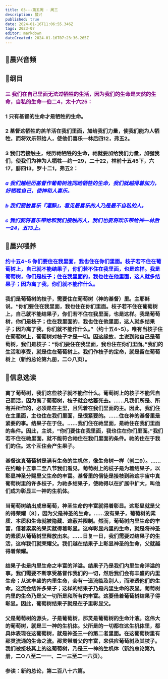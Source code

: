 ```yaml
---
title: 03---第五周 · 周三
description: 晨兴
published: true
date: 2024-01-16T11:06:55.346Z
tags: 2023-07
editor: markdown
dateCreated: 2024-01-16T07:23:36.265Z
---
```


## 🎵晨兴音频

## 📖纲目

### **<font color=purple> 三 我们在自己里面无法过牺牲的生活，因为我们的生命是天然的生命，自私的生命—伯二4，太十六25：**</font>

### **1 只有基督的生命才是牺牲的生命。**

### **2 基督这牺牲的羔羊活在我们里面，加给我们力量，使我们能为人牺牲，而将欢乐带给人，使他们喜乐—林后四12，弗五2。**

### **3 我们若接触主，经历祂牺牲的生命，祂就要加给我们力量，加强我们，使我们为神为人牺牲—约一29，二十22，林前十五45下，六17，腓四13，罗十二1，弗五2：**

### ***<font color=blue> a 我们越经历基督作葡萄树连同祂牺牲的生命，我们就越得着加力，好牺牲自己，使神和人喜乐。***</font>

### ***<font color=blue> b 我们要被喜乐『灌醉』，看见最喜乐的人乃是最不自私的人。***</font>

### ***<font color=blue> c 我们要将喜乐带给和我们接触的人，我们也要将欢乐带给神—林后一24，五13上。***</font>

## 📖晨兴喂养

### <font color=blue> 约十五4~5    你们要住在我里面，我也住在你们里面。枝子若不住在葡萄树上，自己就不能结果子，你们若不住在我里面，也是这样。我是葡萄树，你们是枝子；住在我里面的，我也住在他里面，这人就多结果子；因为离了我，你们就不能作什么。</font>

### 我们是葡萄树的枝子，需要住在葡萄树（神的基督）里。主耶稣说，“你们要住在我里面，我也住在你们里面。枝子若不住在葡萄树上，自己就不能结果子，你们若不住在我里面，也是这样。我是葡萄树，你们是枝子；住在我里面的，我也住在他里面，这人就多结果子；因为离了我，你们就不能作什么。”（约十五4~5）。唯有当枝子住在葡萄树上，葡萄树对枝子才是一切。因这缘故，主说到祂自己是葡萄树，我们是枝子：“你们要住在我里面，我也住在你们里面。”我们的生活和享受，就是住在葡萄树上。我们作枝子的定命，就是留在葡萄树上（新约总论第九册，二○八页）。

## 📖信息选读

### 离了葡萄树，我们这些枝子就不能作什么。葡萄树上的枝子不能凭自己而活，因为离了葡萄树，枝子就会枯萎死去。……凡我们所是、所有并所作的，必须是在主里，且凭着在我们里面的主。因此，我们住在主里面，主也住在我们里面，是很紧要的。……住在神的基督里是紧要的事。结果子在于住。……我们住在祂里面，是祂住在我们里面的条件。因此，主说，“你们要住在我里面，我也住在你们里面。”我们若不住在祂里面，就不能符合祂住在我们里面的条件。祂的住在于我们的住。这个互住会产生果子。

### 基督这真葡萄树是满有生命的生机体，像生命树一样（创二9）。……在约翰十五章二至八节我们看见，葡萄树上的枝子是为着结果子，以彰显神圣分赐里父生命的丰富。基督里的信徒是接枝到祂这宇宙中真葡萄树里的许多枝子，为祂多结果子，使祂得以在扩展中扩大，叫他们成为彰显三一神的生机体。

### 当葡萄树结出成串葡萄，神圣生命的丰富就得着彰显。这彰显就是父的得荣耀〔8〕，因为父是神圣的生命。……没有果子，葡萄树的素质、本质和生命就被隐藏、遮蔽并限制。然而，葡萄树内里生命的丰富，借着累累的果实就得着彰显。这样彰显内里的生命，就是将神圣的素质从葡萄树里释放出来。……日复一日，我们需要过结果子的生活，这样我们就荣耀父。我们越在结果子上彰显神圣的生命，父就越得着荣耀。

### 结果子也是内里生命之丰富的洋溢。结果子乃是我们内里生命洋溢的事。我们需要不断享受基督作我们的一切，然后我们会有丰盛的内里生命；从这丰盛的内里生命，会有一道流临及别人，而渗透他们的生命。这流会结许多果子；这样的结果子乃是内里生命的表显。葡萄树内里的生命乃是父一切所是和所有的丰富。这要借着葡萄树结果子得彰显。因此，葡萄树结果子就是在子里彰显父。

### 父是葡萄树的源头，子是葡萄树，那灵是葡萄树的生命汁液。这伟大的葡萄树，就是三一神的生机体。父所是的一切都在这生机体里，都具体表现在这葡萄树，就是神圣三一的第二者里面。在这葡萄树里有那灵流通的生命之流。那灵带着父的丰富，来供应葡萄树及其枝子。我们被接枝其上的这葡萄树，乃是三一神的生机体（新约总论第九册，二○八至二一一、二一三至二一六页）。

### 参读：新约总论，第二百八十六篇。
<!-- Google tag (gtag.js) -->
<script async src="https://www.googletagmanager.com/gtag/js?id=G-1P8709Z16T"></script>
<script>
  window.dataLayer = window.dataLayer || [];
  function gtag(){dataLayer.push(arguments);}
  gtag('js', new Date());

  gtag('config', 'G-1P8709Z16T');
</script>